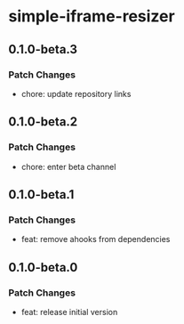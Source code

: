 # simple-iframe-resizer

## 0.1.0-beta.3

### Patch Changes

- chore: update repository links

## 0.1.0-beta.2

### Patch Changes

- chore: enter beta channel

## 0.1.0-beta.1

### Patch Changes

- feat: remove ahooks from dependencies

## 0.1.0-beta.0

### Patch Changes

- feat: release initial version
